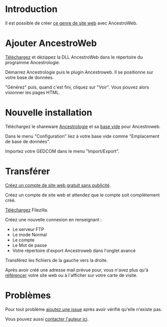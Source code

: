 # Introduction #

Il est possible de créer [ce genre de site web](http://matthieu.giroux.free.fr/genealogie/default.htm) avec AncestroWeb.


# Ajouter AncestroWeb #

[Téléchargez](http://code.google.com/p/ancestroweb/downloads/list) et dézippez la DLL AncestroWeb dans le répertoire du programme Ancestrologie.

Démarrez Ancestrologie puis le plugin Ancestroweb. Il se positionne sur votre base de données.

"Générez" puis, quand c'est fini, cliquez sur "Voir". Vous pouvez alors visionner les pages HTML.


# Nouvelle installation #

Téléchargez le shareware [Ancestrologie](http://ancestroweb.googlecode.com/files/2012-02_Ancestrologie.exe) et sa [base vide](http://ancestroweb.googlecode.com/files/2012-02_ANCESTROLOGIE.bdd) pour Ancestroweb.

Dans le menu "Configuration" liez à votre base vide comme "Emplacement de base de données".

Importez votre GEDCOM dans le menu "Import/Export".


# Transférer #

[Créez un compte de site web gratuit sans publicité](https://www.google.com/search?client=ubuntu&channel=fs&q=Cr%C3%A9ez+un+compte+de+site+web+gratuit+sans+publicit%C3%A9.&ie=utf-8&oe=utf-8).

Créez un compte de site web et attendez que le compte soit complètement créé.

[Téléchargez](http://filezilla.fr/) Filezilla.

Créez une nouvelle connexion en renseignant :
  * Le serveur FTP
  * Le mode Normal
  * Le compte
  * Le Mot de passe
  * Votre répertoire d'export Ancestroweb dans l'onglet avancé

Transférez les fichiers de la gauche vers la droite.

Après avoir créé une adresse mail prévue pour, vous n'avez plus qu'à [référencer](http://www.refgratuit.fr/) votre site web ou à l'afficher sur votre carte de visite.

# Problèmes #

Pour tout problème [ajoutez une issue](http://code.google.com/p/ancestroweb/issues/list) après avoir vérifié qu'elle n'existe pas.

Vous pouvez aussi [contacter l'auteur ici](http://www.liberlog.fr/matthius).